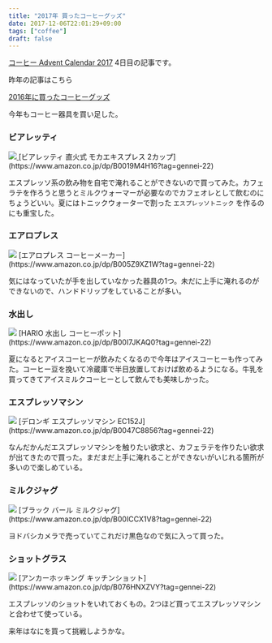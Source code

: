 ```yaml
---
title: "2017年 買ったコーヒーグッズ"
date: 2017-12-06T22:01:29+09:00
tags: ["coffee"]
draft: false
---
```


[コーヒー Advent Calendar 2017](https://adventar.org/calendars/2233) 4日目の記事です。

昨年の記事はこちら

[2016年に買ったコーヒーグッズ](http://gennei.hatenablog.jp/entry/2016/12/05/010717)

今年もコーヒー器具を買い足した。

### ビアレッティ
<a target="_blank" href="https://www.amazon.co.jp/dp/B0019M4H16?tag=gennei-22">
<img border="0" src="https://ws-fe.amazon-adsystem.com/widgets/q?MarketPlace=JP&ASIN=B0019M4H16&ServiceVersion=20070822&ID=AsinImage&WS=1&Format=_SL160_&tag=gennei-22">
</a>
[ビアレッティ 直火式 モカエキスプレス 2カップ](https://www.amazon.co.jp/dp/B0019M4H16?tag=gennei-22)

エスプレッソ系の飲み物を自宅で淹れることができないので買ってみた。カフェラテを作ろうと思うとミルクウォーマーが必要なのでカフェオレとして飲むのにちょうどいい。夏にはトニックウォーターで割った `エスプレッソトニック` を作るのにも重宝した。

### エアロプレス
<a target="_blank" href="https://www.amazon.co.jp/dp/B005Z9XZ1W?tag=gennei-22">
<img border="0" src="//ws-fe.amazon-adsystem.com/widgets/q?_encoding=UTF8&MarketPlace=JP&ASIN=B005Z9XZ1W&ServiceVersion=20070822&ID=AsinImage&WS=1&Format=_SL160_&tag=gennei-22"></a>
[エアロプレス コーヒーメーカー](https://www.amazon.co.jp/dp/B005Z9XZ1W?tag=gennei-22)

気にはなっていたが手を出していなかった器具の1つ。未だに上手に淹れるのができないので、ハンドドリップをしていることが多い。

### 水出し
<a target="_blank" href="https://www.amazon.co.jp/dp/B00I7JKAQ0?tag=gennei-22">
<img border="0" src="//ws-fe.amazon-adsystem.com/widgets/q?_encoding=UTF8&MarketPlace=JP&ASIN=B00I7JKAQ0&ServiceVersion=20070822&ID=AsinImage&WS=1&Format=_SL160_&tag=gennei-22"></a>
[HARIO 水出し コーヒーポット](https://www.amazon.co.jp/dp/B00I7JKAQ0?tag=gennei-22)

夏になるとアイスコーヒーが飲みたくなるので今年はアイスコーヒーも作ってみた。コーヒー豆を挽いて冷蔵庫で半日放置しておけば飲めるようになる。牛乳を買ってきてアイスミルクコーヒーとして飲んでも美味しかった。

### エスプレッソマシン
<a target="_blank" href="https://www.amazon.co.jp/dp/B0047C8856?tag=gennei-22">
<img border="0" src="//ws-fe.amazon-adsystem.com/widgets/q?_encoding=UTF8&MarketPlace=JP&ASIN=B0047C8856&ServiceVersion=20070822&ID=AsinImage&WS=1&Format=_SL160_&tag=gennei-22"></a>
[デロンギ エスプレッソマシン EC152J](https://www.amazon.co.jp/dp/B0047C8856?tag=gennei-22)

なんだかんだエスプレッソマシンを触りたい欲求と、カフェラテを作りたい欲求が出てきたので買った。まだまだ上手に淹れることができないがいじれる箇所が多いので楽しめている。

### ミルクジャグ
<a target="_blank" href="https://www.amazon.co.jp/dp/B00ICCX1V8?tag=gennei-22">
<img border="0" src="//ws-fe.amazon-adsystem.com/widgets/q?_encoding=UTF8&MarketPlace=JP&ASIN=B00ICCX1V8&ServiceVersion=20070822&ID=AsinImage&WS=1&Format=_SL160_&tag=gennei-22"></a>
[ブラック バール ミルクジャグ](https://www.amazon.co.jp/dp/B00ICCX1V8?tag=gennei-22)

ヨドバシカメラで売っていてこれだけ黒色なので気に入って買った。

### ショットグラス
<a target="_blank" href="https://www.amazon.co.jp/dp/B076HNXZVY?tag=gennei-22">
<img border="0" src="//ws-fe.amazon-adsystem.com/widgets/q?_encoding=UTF8&MarketPlace=JP&ASIN=B076HNXZVY&ServiceVersion=20070822&ID=AsinImage&WS=1&Format=_SL160_&tag=gennei-22"></a>
[アンカーホッキング キッチンショット](https://www.amazon.co.jp/dp/B076HNXZVY?tag=gennei-22)

エスプレッソのショットをいれておくもの。2つほど買ってエスプレッソマシンと合わせて使っている。

来年はなにを買って挑戦しようかな。
